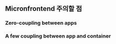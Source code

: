 ## Micronfrontend 주의할 점

### Zero-coupling between apps

### A few coupling between app and container
